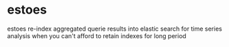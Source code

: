 estoes
======

estoes re-index aggregated querie results into elastic search for time series analysis when you can't afford to retain indexes for long period

